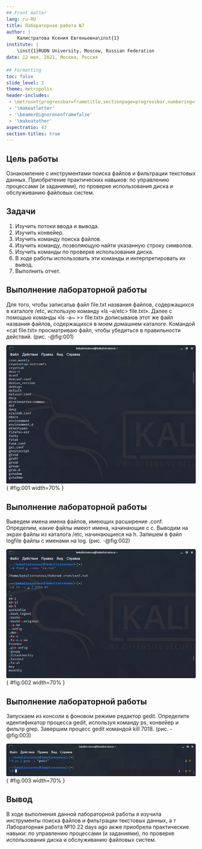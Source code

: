 ```yaml
---
## Front matter
lang: ru-RU
title: Лабораторная работа №7
author: |
	Калистратова Ксения Евгеньевна\inst{1}
institute: |
	\inst{1}RUDN University, Moscow, Russian Federation
date: 12 мая, 2021, Москва, Россия

## Formatting
toc: false
slide_level: 2
theme: metropolis
header-includes: 
 - \metroset{progressbar=frametitle,sectionpage=progressbar,numbering=fraction}
 - '\makeatletter'
 - '\beamer@ignorenonframefalse'
 - '\makeatother'
aspectratio: 43
section-titles: true
---
```


## Цель работы

Ознакомление  с  инструментами  поиска  файлов  и фильтрации текстовых данных. Приобретение практических навыков: по управлению процессами (и заданиями), по проверке использования диска и обслуживанию файловых систем.

## Задачи

1. Изучить потоки ввода и вывода.
2. Изучить конвейер.
3. Изучить команду поиска файлов.
4. Изучить команду, позволяющую найти указанную строку символов.
5. Изучить команды по проверке использования диска.
6. В ходе работы использовать эти команды и интерпретировать их вывод.
7. Выполнить отчет.

## Выполнение лабораторной работы

Для того, чтобы записатьв файл file.txt названия файлов, содержащихся в каталоге /etc, использую команду «ls –a/etc> file.txt». Далее с помощью команды «ls -a~ >> file.txt» дописываюв этот же файл названия файлов, содержащихся в моем домашнем каталоге. Командой «cat file.txt» просматриваю  файл,  чтобы  убедиться  в  правильности действий. (рис. -@fig:001) 

![Файл file.txt](image7/1.png){ #fig:001 width=70% }

## Выполнение лабораторной работы

Выведем имена имена файлов, имеющих расширение .conf. Определим, какие файлы имеют имена, начинающие с с. Выводим на экран файлы из каталога /etc, начинающиеся на h. Запишем в файл logfile файлы с именами на log. (рис. -@fig:002)

![Расширение .conf](image7/3.png){ #fig:002 width=70% }

## Выполнение лабораторной работы

Запускаем из консоли в фоновом режиме редактор gedit. Определите идентификатор процесса gedit, используя команду ps, конвейер и фильтр grep. Завершим процесс gedit командой kill 7018. (рис. -@fig:003)

![Редактор gedit](image7/11.png){ #fig:003 width=70% }

## Вывод

В  ходе  выполнения  данной  лабораторной  работы  я  изучила инструменты поиска файлов и фильтрации текстовых данных, а т
Лабораторная работа №10
22 days ago
акже приобрела  практические  навыки:  по  управлению  процессами  (и заданиями), по проверке использования диска и обслуживанию файловых систем.
